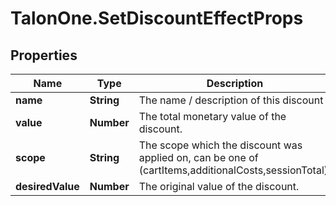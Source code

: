 # TalonOne.SetDiscountEffectProps

## Properties

Name | Type | Description | Notes
------------ | ------------- | ------------- | -------------
**name** | **String** | The name / description of this discount | 
**value** | **Number** | The total monetary value of the discount. | 
**scope** | **String** | The scope which the discount was applied on, can be one of (cartItems,additionalCosts,sessionTotal). | [optional] 
**desiredValue** | **Number** | The original value of the discount. | [optional] 


